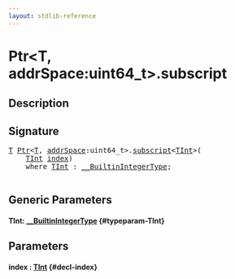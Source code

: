 ```yaml
---
layout: stdlib-reference
---
```


# Ptr\<T, addrSpace:uint64\_t\>\.subscript

## Description





## Signature 

<pre>
<a href="/stdlib-reference/types/ptr-0/index#typeparam-T" class="code_type">T</a> <a href="/stdlib-reference/types/ptr-0/index" class="code_type">Ptr</a>&lt;<a href="/stdlib-reference/types/ptr-0/index#typeparam-T" class="code_type">T</a>, <a href="/stdlib-reference/types/ptr-0/index#decl-addrSpace" class="code_var">addrSpace</a>:uint64_t&gt;.<a href="/stdlib-reference/types/ptr-0/subscript">subscript</a>&lt;<a href="/stdlib-reference/types/ptr-0/subscript#typeparam-TInt" class="code_type">TInt</a>&gt;(
    <a href="/stdlib-reference/types/ptr-0/subscript#typeparam-TInt" class="code_type">TInt</a> <a href="/stdlib-reference/types/ptr-0/subscript#decl-index" class="code_param">index</a>)
    <span class='code_keyword'>where</span> <a href="/stdlib-reference/types/ptr-0/subscript#typeparam-TInt" class="code_type">TInt</a> : <a href="/stdlib-reference/interfaces/builtinintegertype-0129g/index" class="code_type">__BuiltinIntegerType</a>;

</pre>

## Generic Parameters

#### TInt: [\_\_BuiltinIntegerType](/stdlib-reference/interfaces/builtinintegertype-0129g/index) {#typeparam-TInt}

## Parameters

#### index  : [TInt](/stdlib-reference/types/ptr-0/subscript#typeparam-TInt) {#decl-index}

